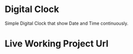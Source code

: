 # Digital Clock

Simple Digital Clock that show Date and Time continuously.

# Live Working Project Url

